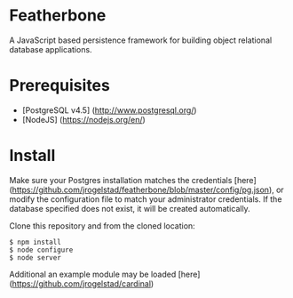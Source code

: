 Featherbone
===========
A JavaScript based persistence framework for building object relational database applications.

# Prerequisites
* [PostgreSQL v4.5] (http://www.postgresql.org/)
* [NodeJS] (https://nodejs.org/en/)
  
# Install

Make sure your Postgres installation matches the credentials [here] (https://github.com/jrogelstad/featherbone/blob/master/config/pg.json), or modify the configuration file to match your administrator credentials. If the database specified does not exist, it will be created automatically.

Clone this repository and from the cloned location:

```text
$ npm install
$ node configure
$ node server
```

Additional an example module may be loaded [here] (https://github.com/jrogelstad/cardinal)
